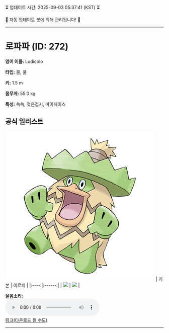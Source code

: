 
⏳ 업데이트 시간: 2025-09-03 05:37:41 (KST) ⏳

🤖 자동 업데이트 봇에 의해 관리됩니다! 🤖

---

# 로파파 (ID: 272)
**영어 이름:** Ludicolo

**타입:** 물, 풀

**키:** 1.5 m

**몸무게:** 55.0 kg

**특성:** 쓱쓱, 젖은접시, 마이페이스

## 공식 일러스트
![](https://raw.githubusercontent.com/PokeAPI/sprites/master/sprites/pokemon/other/official-artwork/272.png)
| 기본 | 이로치 |
|:----:|:------:|
| <img src="http://play.pokemonshowdown.com/sprites/ani/ludicolo.gif" width="200"> | <img src="http://play.pokemonshowdown.com/sprites/ani-shiny/ludicolo.gif" width="200"> |

**울음소리:**<br><audio controls src="https://raw.githubusercontent.com/PokeAPI/cries/main/cries/pokemon/latest/272.ogg"></audio><br> [링크(다운로드 될 수도)](https://raw.githubusercontent.com/PokeAPI/cries/main/cries/pokemon/latest/272.ogg)


---
